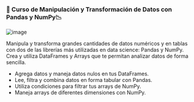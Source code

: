 ### 🦾 Curso de Manipulación y Transformación de Datos con Pandas y NumPy📉
![image](https://github.com/andrethydavid/pandas.numpy/assets/72534486/2f4b9d0c-65f0-4f5f-9f99-ec5ab040841d)

Manipula y transforma grandes cantidades de datos numéricos y en tablas con dos de las librerías más utilizadas en data science: Pandas y NumPy. Crea y utiliza DataFrames y Arrays que te permitan analizar datos de forma sencilla.

* Agrega datos y maneja datos nulos en tus DataFrames.
* Lee, filtra y combina datos en forma tabular con Pandas.
* Utiliza condiciones para filtrar tus arrays de NumPy.
* Maneja arrays de diferentes dimensiones con NumPy.
